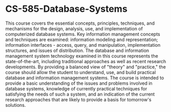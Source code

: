 # CS-585-Database-Systems
This course covers the essential concepts, principles, techniques, and mechanisms for the design, analysis, use, and implementation of computerized database systems. Key information management concepts and techniques are examined: information modeling and representation; information interfaces - access, query, and manipulation, implementation structures, and issues of distribution. The database and information management system technology examined in this course represents the state-of-the-art, including traditional approaches as well as recent research developments. By providing a balanced view of "theory" and "practice," the course should allow the student to understand, use, and build practical database and information management systems. The course is intended to provide a basic understanding of the issues and problems involved in database systems, knowledge of currently practical techniques for satisfying the needs of such a system, and an indication of the current research approaches that are likely to provide a basis for tomorrow's solutions.
